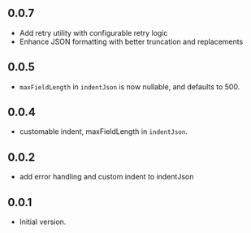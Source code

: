 ## 0.0.7

- Add retry utility with configurable retry logic
- Enhance JSON formatting with better truncation and replacements

## 0.0.5

- `maxFieldLength` in `indentJson` is now nullable, and defaults to 500.

## 0.0.4

- customable indent, maxFieldLength in `indentJson`.

## 0.0.2

- add error handling and custom indent to indentJson

## 0.0.1

- Initial version.
